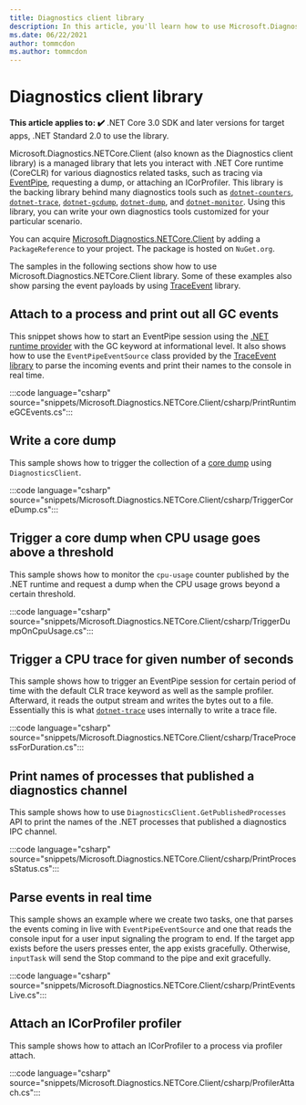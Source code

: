 ```yaml
---
title: Diagnostics client library
description: In this article, you'll learn how to use Microsoft.Diagnostics.NETCore.Client library to write your custom diagnostic tool.
ms.date: 06/22/2021
author: tommcdon
ms.author: tommcdon
---
```


# Diagnostics client library

**This article applies to: ✔️** .NET Core 3.0 SDK and later versions for target apps, .NET Standard 2.0 to use the library.

Microsoft.Diagnostics.NETCore.Client (also known as the Diagnostics client library) is a managed library that lets you interact with .NET Core runtime (CoreCLR) for various diagnostics related tasks, such as tracing via [EventPipe](eventpipe.md), requesting a dump, or attaching an ICorProfiler. This library is the backing library behind many diagnostics tools such as [`dotnet-counters`](dotnet-counters.md), [`dotnet-trace`](dotnet-trace.md), [`dotnet-gcdump`](dotnet-gcdump.md), [`dotnet-dump`](dotnet-dump.md), and [`dotnet-monitor`](dotnet-monitor.md). Using this library, you can write your own diagnostics tools customized for your particular scenario.

You can acquire [Microsoft.Diagnostics.NETCore.Client](https://www.nuget.org/packages/Microsoft.Diagnostics.NETCore.Client/) by adding a `PackageReference` to your project. The package is hosted on `NuGet.org`.

The samples in the following sections show how to use Microsoft.Diagnostics.NETCore.Client library. Some of these examples also show parsing the event payloads by using [TraceEvent](https://www.nuget.org/packages/Microsoft.Diagnostics.Tracing.TraceEvent/) library.

## Attach to a process and print out all GC events

This snippet shows how to start an EventPipe session using the [.NET runtime provider](../../fundamentals/diagnostics/runtime-events.md) with the GC keyword at informational level. It also shows how to use the `EventPipeEventSource` class provided by the [TraceEvent library](https://www.nuget.org/packages/Microsoft.Diagnostics.Tracing.TraceEvent/) to parse the incoming events and print their names to the console in real time.

:::code language="csharp" source="snippets/Microsoft.Diagnostics.NETCore.Client/csharp/PrintRuntimeGCEvents.cs":::

## Write a core dump

This sample shows how to trigger the collection of a [core dump](dumps.md) using `DiagnosticsClient`.

:::code language="csharp" source="snippets/Microsoft.Diagnostics.NETCore.Client/csharp/TriggerCoreDump.cs":::

## Trigger a core dump when CPU usage goes above a threshold

This sample shows how to monitor the `cpu-usage` counter published by the .NET runtime and request a dump when the CPU usage grows beyond a certain threshold.

:::code language="csharp" source="snippets/Microsoft.Diagnostics.NETCore.Client/csharp/TriggerDumpOnCpuUsage.cs":::

## Trigger a CPU trace for given number of seconds

This sample shows how to trigger an EventPipe session for certain period of time with the default CLR trace keyword as well as the sample profiler. Afterward, it reads the output stream and writes the bytes out to a file. Essentially this is what [`dotnet-trace`](dotnet-trace.md) uses internally to write a trace file.

:::code language="csharp" source="snippets/Microsoft.Diagnostics.NETCore.Client/csharp/TraceProcessForDuration.cs":::

## Print names of processes that published a diagnostics channel

This sample shows how to use `DiagnosticsClient.GetPublishedProcesses` API to print the names of the .NET processes that published a diagnostics IPC channel.

:::code language="csharp" source="snippets/Microsoft.Diagnostics.NETCore.Client/csharp/PrintProcessStatus.cs":::

## Parse events in real time

This sample shows an example where we create two tasks, one that parses the events coming in live with `EventPipeEventSource` and one that reads the console input for a user input signaling the program to end. If the target app exists before the users presses enter, the app exists gracefully. Otherwise, `inputTask` will send the Stop command to the pipe and exit gracefully.

:::code language="csharp" source="snippets/Microsoft.Diagnostics.NETCore.Client/csharp/PrintEventsLive.cs":::

## Attach an ICorProfiler profiler

This sample shows how to attach an ICorProfiler to a process via profiler attach.

:::code language="csharp" source="snippets/Microsoft.Diagnostics.NETCore.Client/csharp/ProfilerAttach.cs":::
